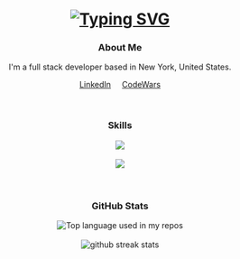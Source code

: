 <h1 align='center'>
<a href="https://git.io/typing-svg"><img src="https://readme-typing-svg.demolab.com?font=Fira+Code&size=75&duration=1500&pause=600&color=FFEA74&background=ff5837&center=true&vCenter=true&multiline=true&width=1920&height=330&lines=Hello!;My+name+is+Sarah+Zaccagni;Welcome+to+my+README" alt="Typing SVG" /></a>
</h1>
<div align='center'>
<h3> About Me </h3>
<p>I'm a full stack developer based in New York, United States.</p>
<p><a href='https://www.linkedin.com/in/szaccagni/'>LinkedIn</a>
&nbsp;
&nbsp;
<a href='https://www.codewars.com/users/sarza'>CodeWars</a> </p>
<br>
<h3>Skills</h3>
<img align="center" src="https://skillicons.dev/icons?i=js,ts,html,css,tailwind,nextjs,react,express,nodejs">
<br><br>
<img align="center" src="https://skillicons.dev/icons?i=py,django,flask,git,github,heroku,postgres,mongodb">
<br><br>
<br>
<h3>GitHub Stats</h3>
<img width="" src="https://github-readme-stats.vercel.app/api/top-langs/?username=szaccagni&layout=compact&hide_title=1&card_width=300&exclude_repo=habit_tracker,portfolio-calc" alt="Top language used in my repos" />
<br>
<br>
<img width="" src="https://github-readme-streak-stats.herokuapp.com?user=szaccagni&background=FFFEFE&border=E4E2E2&stroke=FF5937&fire=FF5937&ring=FF5937&currStreakNum=FF5937&sideNums=FF5937&currStreakLabel=FF5937&sideLabels=FF5937&dates=FF5937&" alt="github streak stats"/>
</div>
